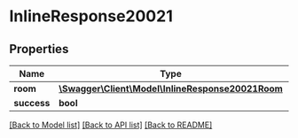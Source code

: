 # InlineResponse20021

## Properties
Name | Type | Description | Notes
------------ | ------------- | ------------- | -------------
**room** | [**\Swagger\Client\Model\InlineResponse20021Room**](InlineResponse20021Room.md) |  | [optional] 
**success** | **bool** |  | [optional] 

[[Back to Model list]](../../README.md#documentation-for-models) [[Back to API list]](../../README.md#documentation-for-api-endpoints) [[Back to README]](../../README.md)


